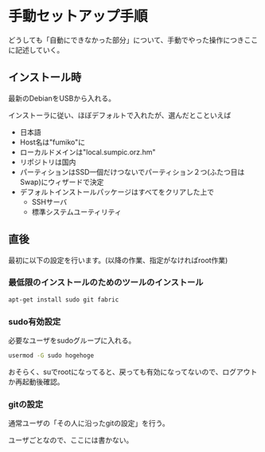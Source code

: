 # 手動セットアップ手順

どうしても「自動にできなかった部分」について、手動でやった操作につきここに記述していく。

## インストール時

最新のDebianをUSBから入れる。

インストーラに従い、ほぼデフォルトで入れたが、選んだとこといえば

+ 日本語
+ Host名は"fumiko"に
+ ローカルドメインは"local.sumpic.orz.hm"
+ リポジトリは国内
+ パーティションはSSD一個だけつないでパーティション２つ(ふたつ目はSwap)にウィザードで決定
+ デフォルトインストールパッケージはすべてをクリアした上で
  + SSHサーバ
  + 標準システムユーティリティ


## 直後

最初に以下の設定を行います。(以降の作業、指定がなければroot作業)


### 最低限のインストールのためのツールのインストール

```bash
apt-get install sudo git fabric
```

### sudo有効設定

必要なユーザをsudoグループに入れる。

```bash
usermod -G sudo hogehoge
```

おそらく、suでrootになってると、戻っても有効になってないので、ログアウトか再起動後確認。

### gitの設定

通常ユーザの「その人に沿ったgitの設定」を行う。

ユーザごとなので、ここには書かない。
